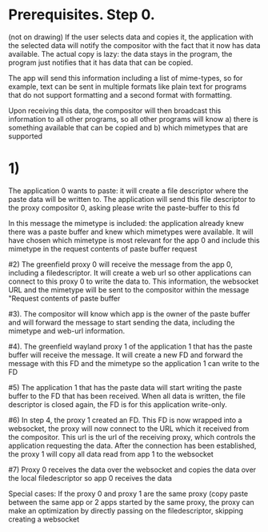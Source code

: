# Prerequisites. Step 0. 
(not on drawing)
If the user selects data and copies it, the application with the selected data will notify the compositor with the fact that it now has data available.  The actual copy is lazy: the data stays in the program, the program just notifies that it has data that can be copied.

The app will send this information including a list of mime-types, so for example, text can be sent in multiple formats like plain text for programs that do not support formatting and a second format with formatting.

Upon receiving this data, the compositor will then broadcast this information to all other programs, so all other programs will know a) there is something available that can be copied and b) which mimetypes that are supported

# 1) 
The application 0 wants to paste: it will
create a file descriptor where the paste data will be written to.  The
application will send this file descriptor to the proxy compositor 0, asking please write the paste-buffer to this fd

In this message the mimetype is included: the application already knew there was a paste buffer and knew which mimetypes were available.  It will have chosen which mimetype is most relevant for the app 0 and include this mimetype in the request contents of paste buffer request

#2) 
The greenfield proxy 0 will receive the message from the app 0, including a filedescriptor.  It will create a web url so other applications can connect to this proxy 0 to write the data to.  This information, the websocket URL and the mimetype will be sent to the compositor within the message "Request contents of paste buffer

#3). 
The compositor will know which app is the owner of the paste buffer and will forward the message to start sending the data, including the mimetype and web-url information.

#4). 
The greenfield wayland proxy 1 of the application 1 that has the paste buffer will receive the message.
It will create a new FD and forward the message with this FD and the mimetype so the application 1 can write to the FD

#5) 
The application 1 that has the paste data will start writing the paste buffer to the FD that has been received.  When all data is written, the file descriptor is closed again, the FD is for this application write-only.

#6)
In step 4, the proxy 1 created an FD. This FD is now wrapped into a websocket, the proxy will now connect to the URL which it received from the compositor.  This url is the url of the receiving proxy, which controls the application requesting the data.  After the connection has been established, the proxy 1 will copy all data read from app 1 to the websocket


#7) 
Proxy 0 receives the data over the websocket and copies the data over the local filedescriptor so app 0 receives the data
 

Special cases:
If the proxy 0 and proxy 1 are the same proxy (copy paste between the same app or 2 apps started by the same proxy, the proxy can make an optimization by directly passing on the filedescriptor, skipping creating a websocket

